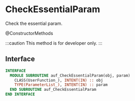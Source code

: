# CheckEssentialParam

Check the essential param.

<span class="badge badge--secondary"> @ConstructorMethods </span>

:::caution
This method is for developer only.
:::

## Interface

```fortran
INTERFACE
  MODULE SUBROUTINE auf_CheckEssentialParam(obj, param)
    CLASS(UserFunction_), INTENT(IN) :: obj
    TYPE(ParameterList_), INTENT(IN) :: param
  END SUBROUTINE auf_CheckEssentialParam
END INTERFACE
```
